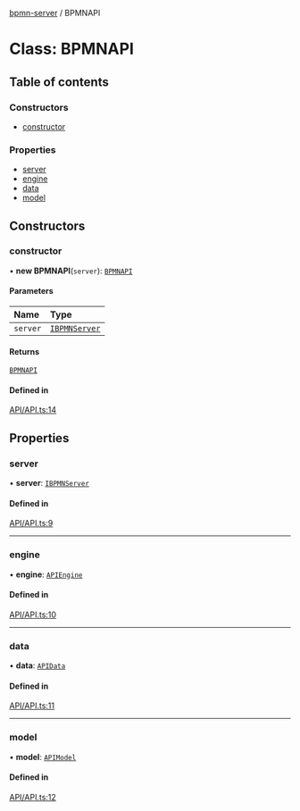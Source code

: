 [bpmn-server](../readme.md) / BPMNAPI

# Class: BPMNAPI

## Table of contents

### Constructors

- [constructor](BPMNAPI.md#constructor)

### Properties

- [server](BPMNAPI.md#server)
- [engine](BPMNAPI.md#engine)
- [data](BPMNAPI.md#data)
- [model](BPMNAPI.md#model)

## Constructors

### constructor

• **new BPMNAPI**(`server`): [`BPMNAPI`](BPMNAPI.md)

#### Parameters

| Name | Type |
| :------ | :------ |
| `server` | [`IBPMNServer`](../interfaces/IBPMNServer.md) |

#### Returns

[`BPMNAPI`](BPMNAPI.md)

#### Defined in

[API/API.ts:14](https://github.com/bpmnServer/bpmn-server/blob/d8a5b7d/src/API/API.ts#L14)

## Properties

### server

• **server**: [`IBPMNServer`](../interfaces/IBPMNServer.md)

#### Defined in

[API/API.ts:9](https://github.com/bpmnServer/bpmn-server/blob/d8a5b7d/src/API/API.ts#L9)

___

### engine

• **engine**: [`APIEngine`](APIEngine.md)

#### Defined in

[API/API.ts:10](https://github.com/bpmnServer/bpmn-server/blob/d8a5b7d/src/API/API.ts#L10)

___

### data

• **data**: [`APIData`](APIData.md)

#### Defined in

[API/API.ts:11](https://github.com/bpmnServer/bpmn-server/blob/d8a5b7d/src/API/API.ts#L11)

___

### model

• **model**: [`APIModel`](APIModel.md)

#### Defined in

[API/API.ts:12](https://github.com/bpmnServer/bpmn-server/blob/d8a5b7d/src/API/API.ts#L12)
